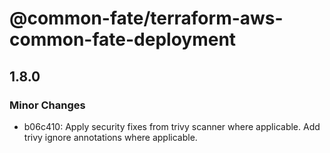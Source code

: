 # @common-fate/terraform-aws-common-fate-deployment

## 1.8.0

### Minor Changes

- b06c410: Apply security fixes from trivy scanner where applicable. Add trivy ignore annotations where applicable.

